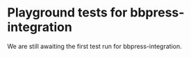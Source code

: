 # Playground tests for bbpress-integration
We are still awaiting the first test run for bbpress-integration.
